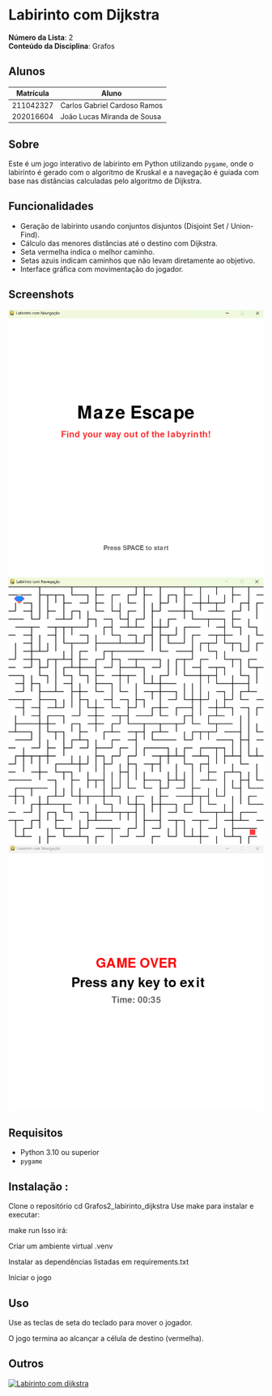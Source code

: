 # Labirinto com Dijkstra

**Número da Lista**: 2<br>
**Conteúdo da Disciplina**: Grafos<br>

## Alunos
|Matrícula | Aluno |
| -- | -- |
| 211042327  |  Carlos Gabriel Cardoso Ramos |
| 202016604  |  João Lucas Miranda de Sousa |

## Sobre
Este é um jogo interativo de labirinto em Python utilizando `pygame`, onde o labirinto é gerado com o algoritmo de Kruskal e a navegação é guiada com base nas distâncias calculadas pelo algoritmo de Dijkstra.

## Funcionalidades

- Geração de labirinto usando conjuntos disjuntos (Disjoint Set / Union-Find).
- Cálculo das menores distâncias até o destino com Dijkstra.
- Seta vermelha indica o melhor caminho.
- Setas azuis indicam caminhos que não levam diretamente ao objetivo.
- Interface gráfica com movimentação do jogador.

## Screenshots
![Tela Inicial](img/telaInicial.png)
![Jogo](img/jogo.png)
![Game Over](img/gameOver.png)

## Requisitos

- Python 3.10 ou superior
- `pygame`

## Instalação :  

   Clone o repositório
   cd Grafos2_labirinto_dijkstra
   Use make para instalar e executar:

   make run
   Isso irá:

   Criar um ambiente virtual .venv

   Instalar as dependências listadas em requirements.txt

   Iniciar o jogo
## Uso
   Use as teclas de seta do teclado para mover o jogador.

   O jogo termina ao alcançar a célula de destino (vermelha).
## Outros
[![Labirinto com dijkstra](https://img.youtube.com/vi/sBQBRwrVzOU/maxresdefault.jpg)](https://youtu.be/sBQBRwrVzOU)